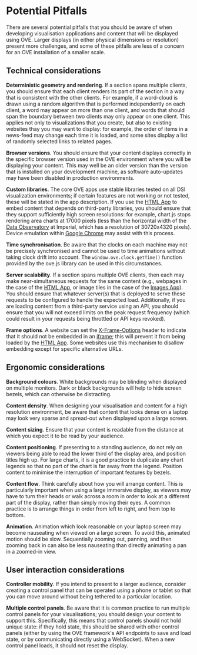 # Potential Pitfalls

There are several potential pitfalls that you should be aware of when developing visualisation applications and content that will be displayed using OVE. Larger displays (in either physical dimensions or resolution) present more challenges, and some of these pitfalls are less of a concern for an OVE installation of a smaller scale.

## Technical considerations

**Deterministic geometry and rendering**. If a section spans multiple clients, you should ensure that each client renders its part of the section in a way that is consistent with the other clients. For example, if a word-cloud is drawn using a random algorithm that is performed independently on each client, a word may appear on more than one client, and words that should span the boundary between two clients may only appear on one client. This applies not only to visualizations that you create, but also to existing websites thay you may want to display: for example, the order of items in a news-feed may change each time it is loaded, and some sites display a list of randomly selected links to related pages.

**Browser versions**. You should ensure that your content displays correctly in the specific browser version used in the OVE environment where you will be displaying your content. This may well be an older version than the version that is installed on your development machine, as software auto-updates may have been disabled in production environments.

**Custom libraries**. The core OVE apps use stable libraries tested on all DSI visualization environments; if certain features are not working or not tested, these will be stated in the app description. If you use the [HTML App](../ove-apps/packages/ove-app-html/README.md) to embed content that depends on third-party libraries, you should ensure that they support sufficiently high screen resolutions: for example, chart.js stops rendering area charts at 17000 pixels (less than the horizontal width of the [Data Observatory](https://www.imperial.ac.uk/data-science/data-observatory/) at Imperial, which has a resolution of 30720x4320 pixels). Device emulation within [Google Chrome](https://www.google.com/chrome/) may assist with this process.

**Time synchronisation**. Be aware that the clocks on each machine may not be precisely synchronised and cannot be used to time animations without taking clock drift into account. The `window.ove.clock.getTime()` function provided by the ove.js library can be used in this circumstances.

**Server scalability**. If a section spans multiple OVE clients, then each may make near-simultaneous requests for the same content (e.g., webpages in the case of the [HTML App](../ove-apps/packages/ove-app-html/README.md), or image tiles in the case of the [Images App](../ove-apps/packages/ove-app-images/README.md)). You should ensure that whatever server(s) that is deployed to serve these requests to be configured to handle the expected load. Additionally, if you are loading content from a third-party service using an API, you should ensure that you will not exceed limits on the peak request frequency (which could result in your requests being throttled or API keys revoked).

**Frame options**. A website can set the [X-Frame-Options](https://developer.mozilla.org/en-US/docs/Web/HTTP/Headers/X-Frame-Options) header to indicate that it should not be embedded in an [iframe](https://developer.mozilla.org/en-US/docs/Web/HTML/Element/iframe); this will prevent it from being loaded by the [HTML App](../ove-apps/packages/ove-app-html/README.md). Some websites use this mechanism to disallow embedding except for specific alternative URLs.

## Ergonomic considerations

**Background colours**. White backgrounds may be blinding when displayed on multiple monitors. Dark or black backgrounds will help to hide screen bezels, which can otherwise be distracting.

**Content density**. When designing your visualisation and content for a high resolution environment, be aware that content that looks dense on a laptop may look very sparse and spread-out when displayed upon a large screen.

**Content sizing**. Ensure that your content is readable from the distance at which you expect it to be read by your audience.

**Content positioning**. If presenting to a standing audience, do not rely on viewers being able to read the lower third of the display area, and position titles high up. For large charts, it is a good practice to duplicate any chart legends so that no part of the chart is far away from the legend. Position content to minimise the interruption of important features by bezels.

**Content flow**. Think carefully about how you will arrange content. This is particularly important when using a large immersive display, as viewers may have to turn their heads or walk across a room in order to look at a different part of the display, rather than simply moving their eyes. A common practice is to arrange things in order from left to right, and from top to bottom.

**Animation**. Animation which look reasonable on your laptop screen may become nauseating when viewed on a large screen. To avoid this, animated motion should be slow. Sequentially zooming out, panning, and then zooming back in can also be less nauseating than directly animating a pan in a zoomed-in view.

## User interaction considerations

**Controller mobility**. If you intend to present to a larger audience, consider creating a control panel that can be operated using a phone or tablet so that you can move around without being tethered to a particular location.

**Multiple control panels**. Be aware that it is common practice to run multiple control panels for your visualisations; you should design your content to support this. Specifically, this means that control panels should not hold unique state: if they hold state, this should be shared with other control panels (either by using the OVE framework's API endpoints to save and load state, or by communicating directly using a WebSocket). When a new control panel loads, it should not reset the display.
